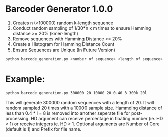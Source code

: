 # Barcoder Generator 1.0.0

1. Creates n (>100000) random k-length sequence 
2. Conduct random sampling of 1/30*n x m times to ensure Hamming distance >= 20% (kmer-length)
3. Remove sequences with Hamming Distance <= 20%
4. Create a Histogram for Hamming Distance Count
5. Ensure Sequences are Unique (In Future Version)

```bash
python barcode_generation.py <number of sequence> <length of sequence> <sample size> <number of sampling> <Minimum Hamming Distance> <Number of Core> <Prefix for File names>
```

 # Example:
```bash
python barcode_generation.py 300000 20 10000 20 0.40 3 300k_20l
```

This will generate 300000 random sequences with a length of 20. It will random sampled 20 times with a 10000 sample size. Hammding distance of less than 0.4 * l = 8 is removed into another seperate file for post-processing. HD argument can receive percentage in floating number (ie. HD < 1) or receive integers ie. HD > 1. Optional arguments are Number of Core (default is 1) and Prefix for file name.  
